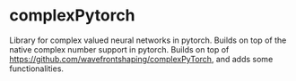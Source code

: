# complexPytorch

Library for complex valued neural networks in pytorch.
Builds on top of the native complex number support in pytorch.
Builds on top of https://github.com/wavefrontshaping/complexPyTorch, and adds some functionalities.

